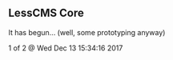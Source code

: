 LessCMS Core
------------

It has begun... (well, some prototyping anyway)

1 of 2 @ Wed Dec 13 15:34:16 2017
